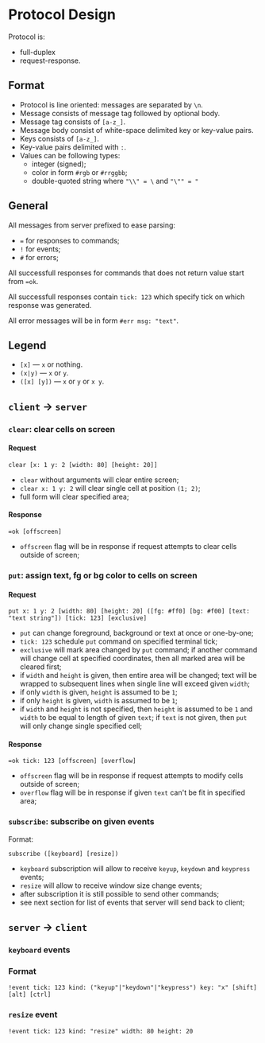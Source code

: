 # Protocol Design

Protocol is:
* full-duplex
* request-response.

## Format

* Protocol is line oriented: messages are separated by `\n`.
* Message consists of message tag followed by optional body.
* Message tag consists of `[a-z_]`.
* Message body consist of white-space delimited key or key-value pairs.
* Keys consists of `[a-z_]`.
* Key-value pairs delimited with `:`.
* Values can be following types:
    * integer (signed);
    * color in form `#rgb` or `#rrggbb`;
    * double-quoted string where `"\\" = \` and `"\"" = "`

## General

All messages from server prefixed to ease parsing:

* `=` for responses to commands;
* `!` for events;
* `#` for errors;

All successfull responses for commands that does not return value start from
`=ok`.

All successfull responses contain `tick: 123` which specify tick on
which response was generated.

All error messages will be in form `#err msg: "text"`.

## Legend

* `[x]` — `x` or nothing.
* `(x|y)` — `x` or `y`.
* `([x] [y])` — `x` or `y` or `x y`.

## `client` → `server`

### `clear`: clear cells on screen

#### Request

```
clear [x: 1 y: 2 [width: 80] [height: 20]]
```

* `clear` without arguments will clear entire screen;
* `clear x: 1 y: 2` will clear single cell at position `(1; 2)`;
* full form will clear specified area;

#### Response

```
=ok [offscreen]
```

* `offscreen` flag will be in response if request attempts to clear cells
   outside of screen;

### `put`: assign text, fg or bg color to cells on screen

#### Request

```
put x: 1 y: 2 [width: 80] [height: 20] ([fg: #ff0] [bg: #f00] [text: "text string"]) [tick: 123] [exclusive]
```

* `put` can change foreground, background or text at once or one-by-one;
* `tick: 123` schedule `put` command on specified terminal tick;
* `exclusive` will mark area changed by `put` command; if another command will
  change cell at specified coordinates, then all marked area will
  be cleared first;
* if `width` and `height` is given, then entire area will be changed; text
  will be wrapped to subsequent lines when single line will exceed given `width`;
* if only `width` is given, `height` is assumed to be `1`;
* if only `height` is given, `width` is assumed to be `1`;
* if `width` and `height` is not specified, then `height` is assumed to be `1`
  and `width` to be equal to length of given `text`; if `text` is not given,
  then `put` will only change single specified cell;

#### Response

```
=ok tick: 123 [offscreen] [overflow]
```

* `offscreen` flag will be in response if request attempts to modify cells
  outside of screen;
* `overflow` flag will be in response if given `text` can't be fit in specified
  area;

### `subscribe`: subscribe on given events

Format:

```
subscribe ([keyboard] [resize])
```

* `keyboard` subscription will allow to receive `keyup`, `keydown` and
  `keypress` events;
* `resize` will allow to receive window size change events;
* after subscription it is still possible to send other commands;
* see next section for list of events that server will send back to client;

## `server` → `client`

### `keyboard` events

### Format

```
!event tick: 123 kind: ("keyup"|"keydown"|"keypress") key: "x" [shift] [alt] [ctrl]
```

### `resize` event

```
!event tick: 123 kind: "resize" width: 80 height: 20
```
